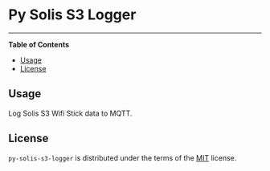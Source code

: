 # Py Solis S3 Logger

-----

**Table of Contents**

- [Usage](#usage)
- [License](#license)

## Usage

Log Solis S3 Wifi Stick data to MQTT.

## License

`py-solis-s3-logger` is distributed under the terms of the [MIT](https://spdx.org/licenses/MIT.html) license.
